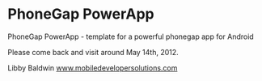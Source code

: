 PhoneGap PowerApp
=================

PhoneGap PowerApp - template for a powerful phonegap app for Android

Please come back and visit around May 14th, 2012.

Libby Baldwin
www.mobiledevelopersolutions.com

